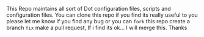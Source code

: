 
This Repo maintains all sort of Dot configuration files, scripts
and configuration files. You can clone this repo if you find its really useful to you
please let me know if you find any bug or you can `fork` this repo create a branch `fix`
make a pull request, If i find its ok... I will merge this. Thanks
